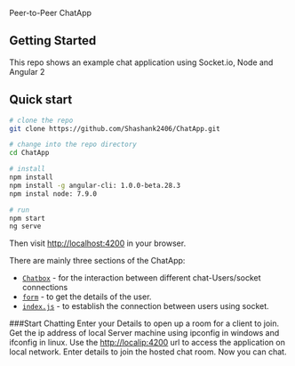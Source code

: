 
Peer-to-Peer ChatApp
## Getting Started
This repo shows an example chat application using Socket.io, Node and Angular 2
## Quick start
```bash
# clone the repo
git clone https://github.com/Shashank2406/ChatApp.git

# change into the repo directory
cd ChatApp

# install
npm install
npm install -g angular-cli: 1.0.0-beta.28.3
npm instal node: 7.9.0

# run
npm start
ng serve

```
Then visit [http://localhost:4200](http://localhost:4200) in your browser.


There are mainly three sections of the ChatApp:
* [`Chatbox`](client/Chatbox-component/Chatbox.component.ts) - for the interaction between different chat-Users/socket connections
* [`form`](client/form-component/form.component.ts) - to get the details of the user.
* [`index.js`](server/index.js) - to establish the connection between users using socket.


###Start Chatting
Enter your Details to open up a room for a client to join.
Get the ip address of local Server machine using ipconfig in windows and ifconfig in linux.
Use the [http://localip:4200](http://localip:4200) url to access the application on local network.
Enter details to join the hosted chat room.
Now you can chat.
